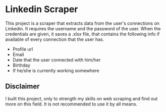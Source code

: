 # Linkedin Scraper

This project is a scraper that extracts data from the user's connections on Linkedin. It requires the username and the password of the user.
When the credentials are given, it saves a .xlsx file, that contains the following info if available of every connection that the user has.

- Profile url 
- Email
- Date that the user connected with him/her
- Birthday
- If he/she is currently working somewhere

## Disclaimer

I built this project, only to strength my skills on web scraping and find out more on this field. It is not recommended to use it by all means. 